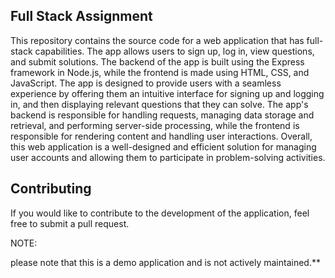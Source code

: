  ## Full Stack Assignment
 
 This repository contains the source code for a web application that has full-stack capabilities. The app allows users to sign up, log in, view questions, and submit solutions. The backend of the app is built using the Express framework in Node.js, while the frontend is made using HTML, CSS, and JavaScript. The app is designed to provide users with a seamless experience by offering them an intuitive interface for signing up and logging in, and then displaying relevant questions that they can solve. The app's backend is responsible for handling requests, managing data storage and retrieval, and performing server-side processing, while the frontend is responsible for rendering content and handling user interactions. Overall, this web application is a well-designed and efficient solution for managing user accounts and allowing them to participate in problem-solving activities.
 
 

 ## Contributing

 If you would like to contribute to the development of the application, feel free to submit a pull request.
 
 
NOTE:

please note that this is a demo application and is not actively maintained.**
